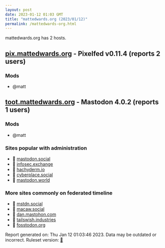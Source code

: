 ```yaml
---
layout: post
date: 2023-01-12 01:03 GMT
title: "mattedwards.org (2023/01/12)"
permalink: /mattedwards-org.html
---
```


mattedwards.org has 2 hosts.

## [pix.mattedwards.org](https://pix.mattedwards.org) - Pixelfed v0.11.4 (reports 2 users)

### Mods
 * @matt

## [toot.mattedwards.org](https://toot.mattedwards.org) - Mastodon 4.0.2 (reports 1 users)

### Mods
 * @matt

### Sites popular with administration

* 🐘 [mastodon.social](/mastodon-social.html)
* 🐘 [infosec.exchange](/infosec-exchange.html)
* 🐘 [hachyderm.io](/hachyderm-io.html)
* 🐘 [cyberplace.social](/cyberplace-social.html)
* 🐘 [mastodon.world](/mastodon-world.html)

### More sites commonly on federated timeline

* 🐘 [mstdn.social](/mstdn-social.html)
* 🐘 [macaw.social](/macaw-social.html)
* 🐘 [dan.mastohon.com](/dan-mastohon-com.html)
* 🐘 [tailswish.industries](/tailswish-industries.html)
* 🐘 [fosstodon.org](/fosstodon-org.html)

Report generated on: Thu Jan 12 01:03:46 2023. Data may be outdated or incorrect.
Ruleset version: [🧁](/version-cupcake)
